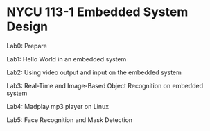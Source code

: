 # NYCU 113-1 Embedded System Design

Lab0: Prepare

Lab1: Hello World in an embedded system

Lab2: Using video output and input on the embedded system

Lab3: Real-Time and Image-Based Object Recognition on embedded system

Lab4: Madplay mp3 player on Linux

Lab5: Face Recognition and Mask Detection
